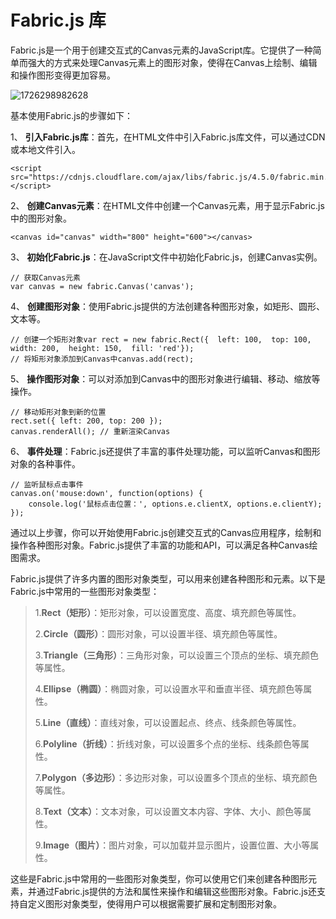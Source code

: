 # Fabric.js 库

Fabric.js是一个用于创建交互式的Canvas元素的JavaScript库。它提供了一种简单而强大的方式来处理Canvas元素上的图形对象，使得在Canvas上绘制、编辑和操作图形变得更加容易。

![1726298982628](C:\Users\Administrator\AppData\Roaming\Typora\typora-user-images\1726298982628.png)

基本使用Fabric.js的步骤如下：

1、 **引入Fabric.js库**：首先，在HTML文件中引入Fabric.js库文件，可以通过CDN或本地文件引入。

```
<script src="https://cdnjs.cloudflare.com/ajax/libs/fabric.js/4.5.0/fabric.min.js"></script>
```

2、 **创建Canvas元素**：在HTML文件中创建一个Canvas元素，用于显示Fabric.js中的图形对象。

```
<canvas id="canvas" width="800" height="600"></canvas>
```

3、 **初始化Fabric.js**：在JavaScript文件中初始化Fabric.js，创建Canvas实例。

```
// 获取Canvas元素
var canvas = new fabric.Canvas('canvas');
```

4、 **创建图形对象**：使用Fabric.js提供的方法创建各种图形对象，如矩形、圆形、文本等。

```
// 创建一个矩形对象var rect = new fabric.Rect({  left: 100,  top: 100,  width: 200,  height: 150,  fill: 'red'});
// 将矩形对象添加到Canvas中canvas.add(rect);
```

5、 **操作图形对象**：可以对添加到Canvas中的图形对象进行编辑、移动、缩放等操作。

```
// 移动矩形对象到新的位置
rect.set({ left: 200, top: 200 });
canvas.renderAll(); // 重新渲染Canvas
```

6、 **事件处理**：Fabric.js还提供了丰富的事件处理功能，可以监听Canvas和图形对象的各种事件。

```
// 监听鼠标点击事件
canvas.on('mouse:down', function(options) { 
	console.log('鼠标点击位置：', options.e.clientX, options.e.clientY);
});
```

通过以上步骤，你可以开始使用Fabric.js创建交互式的Canvas应用程序，绘制和操作各种图形对象。Fabric.js提供了丰富的功能和API，可以满足各种Canvas绘图需求。

Fabric.js提供了许多内置的图形对象类型，可以用来创建各种图形和元素。以下是Fabric.js中常用的一些图形对象类型：

> 1.**Rect（矩形）**：矩形对象，可以设置宽度、高度、填充颜色等属性。
>
> 2.**Circle（圆形）**：圆形对象，可以设置半径、填充颜色等属性。
>
> 3.**Triangle（三角形）**：三角形对象，可以设置三个顶点的坐标、填充颜色等属性。
>
> 4.**Ellipse（椭圆）**：椭圆对象，可以设置水平和垂直半径、填充颜色等属性。
>
> 5.**Line（直线）**：直线对象，可以设置起点、终点、线条颜色等属性。
>
> 6.**Polyline（折线）**：折线对象，可以设置多个点的坐标、线条颜色等属性。
>
> 7.**Polygon（多边形）**：多边形对象，可以设置多个顶点的坐标、填充颜色等属性。
>
> 8.**Text（文本）**：文本对象，可以设置文本内容、字体、大小、颜色等属性。
>
> 9.**Image（图片）**：图片对象，可以加载并显示图片，设置位置、大小等属性。

这些是Fabric.js中常用的一些图形对象类型，你可以使用它们来创建各种图形元素，并通过Fabric.js提供的方法和属性来操作和编辑这些图形对象。Fabric.js还支持自定义图形对象类型，使得用户可以根据需要扩展和定制图形对象。